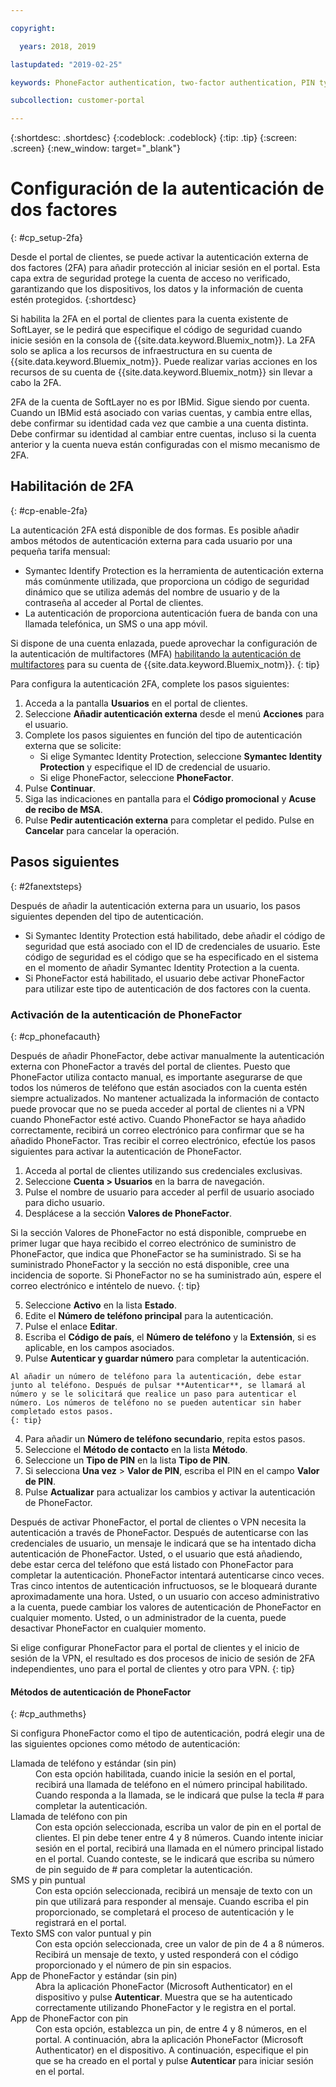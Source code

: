 ```yaml
---

copyright:

  years: 2018, 2019

lastupdated: "2019-02-25"

keywords: PhoneFactor authentication, two-factor authentication, PIN type, 2FA 

subcollection: customer-portal

---
```


{:shortdesc: .shortdesc}
{:codeblock: .codeblock}
{:tip: .tip}
{:screen: .screen}
{:new_window: target="_blank"}


# Configuración de la autenticación de dos factores
{: #cp_setup-2fa}

Desde el portal de clientes, se puede activar la autenticación externa de dos factores (2FA) para añadir protección al iniciar sesión en el portal. Esta capa extra de seguridad protege la cuenta de acceso no verificado, garantizando que los dispositivos, los datos y la información de cuenta estén protegidos.
{:shortdesc}

Si habilita la 2FA en el portal de clientes para la cuenta existente de SoftLayer, se le pedirá que especifique el código de seguridad cuando inicie sesión en la consola de {{site.data.keyword.Bluemix_notm}}. La 2FA solo se aplica a los recursos de infraestructura en su cuenta de {{site.data.keyword.Bluemix_notm}}. Puede realizar varias acciones en los recursos de su cuenta de {{site.data.keyword.Bluemix_notm}} sin llevar a cabo la 2FA.

2FA de la cuenta de SoftLayer no es por IBMid. Sigue siendo por cuenta. Cuando un IBMid está asociado con varias cuentas, y cambia entre ellas, debe confirmar su identidad cada vez que cambie a una cuenta distinta. Debe confirmar su identidad al cambiar entre cuentas, incluso si la cuenta anterior y la cuenta nueva están configuradas con el mismo mecanismo de 2FA.

## Habilitación de 2FA
{: #cp-enable-2fa}

La autenticación 2FA está disponible de dos formas. Es posible añadir ambos métodos de autenticación externa para cada usuario por una pequeña tarifa mensual:

* Symantec Identify Protection es la herramienta de autenticación externa más comúnmente utilizada, que proporciona un código de seguridad dinámico que se utiliza además del nombre de usuario y de la contraseña al acceder al Portal de clientes.
* La autenticación de proporciona autenticación fuera de banda con una llamada telefónica, un SMS o una app móvil.

 Si dispone de una cuenta enlazada, puede aprovechar la configuración de la autenticación de multifactores (MFA) [habilitando la autenticación de multifactores](/docs/iam?topic=iam-enablemfa#enablemfa) para su cuenta de {{site.data.keyword.Bluemix_notm}}.
 {: tip}

Para configura la autenticación 2FA, complete los pasos siguientes:

1. Acceda a la pantalla **Usuarios** en el portal de clientes.
2. Seleccione **Añadir autenticación externa** desde el menú **Acciones** para el usuario.
3. Complete los pasos siguientes en función del tipo de autenticación externa que se solicite:
    * Si elige Symantec Identity Protection, seleccione **Symantec Identity Protection** y especifique el ID de credencial de usuario.
    * Si elige PhoneFactor, seleccione **PhoneFactor**.
4. Pulse **Continuar**.
5. Siga las indicaciones en pantalla para el **Código promocional** y **Acuse de recibo de MSA**.
6. Pulse **Pedir autenticación externa** para completar el pedido. Pulse en **Cancelar** para cancelar la operación.

## Pasos siguientes
{: #2fanextsteps}

Después de añadir la autenticación externa para un usuario, los pasos siguientes dependen del tipo de autenticación.
* Si Symantec Identity Protection está habilitado, debe añadir el código de seguridad que está asociado con el ID de credenciales de usuario. Este código de seguridad es el código que se ha especificado en el sistema en el momento de añadir Symantec Identity Protection a la cuenta.
* Si PhoneFactor está habilitado, el usuario debe activar PhoneFactor para utilizar este tipo de autenticación de dos factores con la cuenta.

### Activación de la autenticación de PhoneFactor
{: #cp_phonefacauth}

Después de añadir PhoneFactor, debe activar manualmente la autenticación externa con PhoneFactor a través del portal de clientes. Puesto que PhoneFactor utiliza contacto manual, es importante asegurarse de que todos los números de teléfono que están asociados con la cuenta estén siempre actualizados. No mantener actualizada la información de contacto puede provocar que no se pueda acceder al portal de clientes ni a VPN cuando PhoneFactor esté activo. Cuando PhoneFactor se haya añadido correctamente, recibirá un correo electrónico para confirmar que se ha añadido PhoneFactor. Tras recibir el correo electrónico, efectúe los pasos siguientes para activar la autenticación de PhoneFactor.

1. Acceda al portal de clientes utilizando sus credenciales exclusivas.
2. Seleccione **Cuenta > Usuarios** en la barra de navegación.
3. Pulse el nombre de usuario para acceder al perfil de usuario asociado para dicho usuario.
4. Desplácese a la sección **Valores de PhoneFactor**.

  Si la sección Valores de PhoneFactor no está disponible, compruebe en primer lugar que haya recibido el correo electrónico de suministro de PhoneFactor, que indica que PhoneFactor se ha suministrado. Si se ha suministrado PhoneFactor y la sección no está disponible, cree una incidencia de soporte. Si PhoneFactor no se ha suministrado aún, espere el correo electrónico e inténtelo de nuevo.
  {: tip}

5. Seleccione **Activo** en la lista **Estado**.
6. Edite el **Número de teléfono principal** para la autenticación.
  1. Pulse el enlace **Editar**.
  2. Escriba el **Código de país**, el **Número de teléfono** y la **Extensión**, si es aplicable, en los campos asociados.
  3. Pulse **Autenticar y guardar número** para completar la autenticación.

    Al añadir un número de teléfono para la autenticación, debe estar junto al teléfono. Después de pulsar **Autenticar**, se llamará al número y se le solicitará que realice un paso para autenticar el número. Los números de teléfono no se pueden autenticar sin haber completado estos pasos.
    {: tip}

  4. Para añadir un **Número de teléfono secundario**, repita estos pasos.
7. Seleccione el **Método de contacto** en la lista **Método**.
8. Seleccione un **Tipo de PIN** en la lista **Tipo de PIN**.
9. Si selecciona **Una vez** > **Valor de PIN**, escriba el PIN en el campo **Valor de PIN**.
10. Pulse **Actualizar** para actualizar los cambios y activar la autenticación de PhoneFactor.

Después de activar PhoneFactor, el portal de clientes o VPN necesita la autenticación a través de PhoneFactor. Después de autenticarse con las credenciales de usuario, un mensaje le indicará que se ha intentado dicha autenticación de PhoneFactor. Usted, o el usuario que está añadiendo, debe estar cerca del teléfono que está listado con PhoneFactor para completar la autenticación. PhoneFactor intentará autenticarse cinco veces. Tras cinco intentos de autenticación infructuosos, se le bloqueará durante aproximadamente una hora. Usted, o un usuario con acceso administrativo a la cuenta, puede cambiar los valores de autenticación de PhoneFactor en cualquier momento. Usted, o un administrador de la cuenta, puede desactivar PhoneFactor en cualquier momento.

 Si elige configurar PhoneFactor para el portal de clientes y el inicio de sesión de la VPN, el resultado es dos procesos de inicio de sesión de 2FA independientes, uno para el portal de clientes y otro para VPN.
 {: tip}

#### Métodos de autenticación de PhoneFactor
{: #cp_authmeths}

Si configura PhoneFactor como el tipo de autenticación, podrá elegir una de las siguientes opciones como método de autenticación:

<dl>
<dt>Llamada de teléfono y estándar (sin pin)</dt>
<dd>Con esta opción habilitada, cuando inicie la sesión en el portal, recibirá una llamada de teléfono en el número principal habilitado. Cuando responda a la llamada, se le indicará que pulse la tecla # para completar la autenticación.</dd>
<dt>Llamada de teléfono con pin</dt>
<dd>Con esta opción seleccionada, escriba un valor de pin en el portal de clientes. El pin debe tener entre 4 y 8 números. Cuando intente iniciar sesión en el portal, recibirá una llamada en el número principal listado en el portal. Cuando conteste, se le indicará que escriba su número de pin seguido de # para completar la autenticación.</dd>
<dt>SMS y pin puntual</dt>
<dd>Con esta opción seleccionada, recibirá un mensaje de texto con un pin que utilizará para responder al mensaje. Cuando escriba el pin proporcionado, se completará el proceso de autenticación y le registrará en el portal.</dd>
<dt>Texto SMS con valor puntual y pin</dt>
<dd>Con esta opción seleccionada, cree un valor de pin de 4 a 8 números. Recibirá un mensaje de texto, y usted responderá con el código proporcionado y el número de pin sin espacios.</dd>
<dt>App de PhoneFactor y estándar (sin pin)</dt>
<dd>Abra la aplicación PhoneFactor (Microsoft Authenticator) en el dispositivo y pulse <strong>Autenticar</strong>. Muestra que se ha autenticado correctamente utilizando PhoneFactor y le registra en el portal.</dd>
<dt>App de PhoneFactor con pin</dt>
<dd>Con esta opción, establezca un pin, de entre 4 y 8 números, en el portal. A continuación, abra la aplicación PhoneFactor (Microsoft Authenticator) en el dispositivo. A continuación, especifique el pin que se ha creado en el portal y pulse <strong>Autenticar</strong> para iniciar sesión en el portal.</dd>
</dl>
